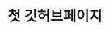 <!DOCTYPE html>
<html>
<head>
   <meta charset="utf-8"  />
   <meta http-equiv= "X-UA-Compatible" content = "IE=edge">

   <meta name= "viewport" content = "width=device-width, initial-scale=1">
</head>
<body>
  <h1> 첫 깃허브페이지</h1>
</body>
</html>
